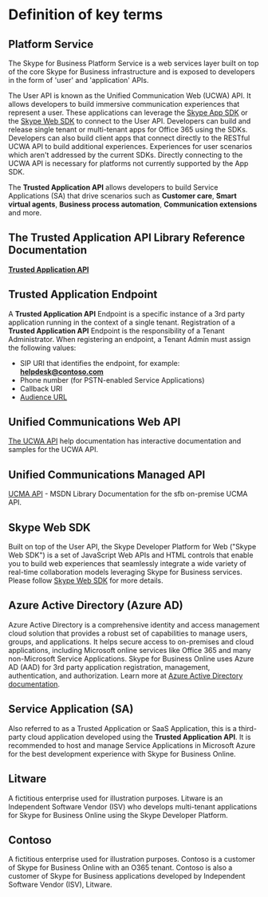 # Definition of key terms

## Platform Service
 
The Skype for Business Platform Service is a web services layer built on top of the core Skype for Business infrastructure and is exposed to developers in the form of 'user' and 'application' APIs. 
 
The User API is known as the Unified Communication Web (UCWA) API. It allows developers to build immersive communication experiences that represent a user. These applications can leverage the [Skype App SDK](https://msdn.microsoft.com/en-us/skype/appsdk/skypeappsdk) or the [Skype Web SDK](https://msdn.microsoft.com/en-us/skype/websdk/skypewebsdk) to connect to the User API. Developers can build and release single tenant or multi-tenant apps for Office 365 using the SDKs. Developers can also build client apps that connect directly to the RESTful UCWA API to build additional experiences. Experiences for user scenarios which aren't addressed by the current SDKs. Directly connecting to the UCWA API is necessary for platforms not currently supported by the App SDK.
 
The **Trusted Application API** allows developers to build Service Applications (SA) that drive scenarios such as **Customer care**, **Smart virtual agents**, **Business process automation**, **Communication extensions** and more.
 
##  The **Trusted Application API** Library Reference Documentation
 
 [**Trusted Application API**](Trusted_Application_API_GeneralReference.md)
 
   
##  Trusted Application Endpoint
 
 A **Trusted Application API** Endpoint is a specific instance of a 3rd party application running in the context of a single tenant.  Registration of a **Trusted Application API** Endpoint is the responsibility of a Tenant Administrator. When registering an endpoint, a Tenant Admin must assign the following values:
 
 - SIP URI that identifies the endpoint, for example: **helpdesk@contoso.com**
 - Phone number (for PSTN-enabled Service Applications)
 - Callback URI
 - [Audience URL](https://azure.microsoft.com/en-us/documentation/articles/active-directory-token-and-claims/)
 
## Unified Communications Web API
[The UCWA API](https://ucwa.skype.com/) help documentation has interactive documentation and samples for the UCWA API.
 
## Unified Communications Managed API
[UCMA API](https://msdn.microsoft.com/en-us/library/office/dn454984.aspx) - MSDN Library Documentation for the sfb on-premise UCMA API.
 
##  Skype Web SDK
 
Built on top of the User API, the Skype Developer Platform for Web ("Skype Web SDK") is a set of JavaScript Web APIs and HTML controls that enable you to build web experiences that seamlessly integrate a wide variety of real-time collaboration models leveraging Skype for Business services. Please follow [Skype Web SDK](https://msdn.microsoft.com/en-us/skype/websdk/skypewebsdk) for more details.
   
##  Azure Active Directory (Azure AD)
 
Azure Active Directory is a comprehensive identity and access management cloud solution that provides a robust set of capabilities to manage users, groups, and applications. It helps secure access to on-premises and cloud applications, including Microsoft online services like Office 365 and many non-Microsoft Service Applications.  Skype for Business Online uses Azure AD (AAD) for 3rd party application registration, management, authentication, and authorization. Learn more at [Azure Active Directory documentation](https://azure.microsoft.com/en-us/documentation/services/active-directory/).
 
##  Service Application (SA)
 
Also referred to as a Trusted Application or SaaS Application, this is a third-party cloud application developed using the **Trusted Application API**.  It is recommended to host and manage Service Applications in Microsoft Azure for the best development experience with Skype for Business Online.
 
## Litware
 
A fictitious enterprise used for illustration purposes.  Litware is an Independent Software Vendor (ISV) who develops multi-tenant applications for Skype for Business Online using the Skype Developer Platform.
 
## Contoso

A fictitious enterprise used for illustration purposes.  Contoso is a customer of Skype for Business Online with an O365 tenant.  Contoso is also a customer of Skype for Business applications developed by Independent Software Vendor (ISV), Litware.
 
